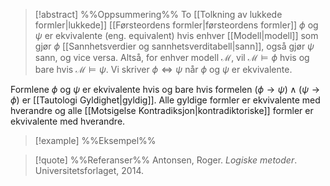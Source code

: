 
> [!abstract] %%Oppsummering%%
> To [[Tolkning av lukkede formler|lukkede]] [[Førsteordens formler|førsteordens formler]] $\phi$ og $\psi$ er ekvivalente (eng. equivalent) hvis enhver [[Modell|modell]] som gjør $\phi$ [[Sannhetsverdier og sannhetsverditabell|sann]], også gjør $\psi$ sann, og vice versa. Altså, for enhver modell $\mathcal{M}$, vil $\mathcal{M}\models \phi$ hvis og bare hvis $\mathcal{M}\models \psi$. Vi skriver $\phi\Leftrightarrow\psi$ når $\phi$ og $\psi$ er ekvivalente.

Formlene $\phi$ og $\psi$ er ekvivalente hvis og bare hvis formelen $\left(\phi\rightarrow \psi\right)\wedge \left(\psi\rightarrow \phi\right)$ er [[Tautologi Gyldighet|gyldig]]. Alle gyldige formler er ekvivalente med hverandre og alle [[Motsigelse Kontradiksjon|kontradiktoriske]] formler er ekvivalente med hverandre.

> [!example] %%Eksempel%%
> 

> [!quote] %%Referanser%%
>Antonsen, Roger. *Logiske metoder*. Universitetsforlaget, 2014.


